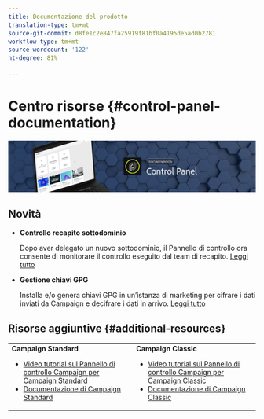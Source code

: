 ```yaml
---
title: Documentazione del prodotto
translation-type: tm+mt
source-git-commit: d8fe1c2e847fa25919f81bf0a4195de5ad0b2781
workflow-type: tm+mt
source-wordcount: '122'
ht-degree: 81%

---
```



# Centro risorse {#control-panel-documentation}

![](assets/do-not-localize/banner.png)

## Novità

* **Controllo recapito sottodominio**

   Dopo aver delegato un nuovo sottodominio, il Pannello di controllo ora consente di monitorare il controllo eseguito dal team di recapito. [Leggi tutto](subdomains-certificates/using/setting-up-new-subdomain.md)

* **Gestione chiavi GPG**

   Installa e/o genera chiavi GPG in un’istanza di marketing per cifrare i dati inviati da Campaign e decifrare i dati in arrivo. [Leggi tutto](instances-settings/using/gpg-keys-management.md)

## Risorse aggiuntive {#additional-resources}

<table>
    <tr>
        <td><b>Campaign Standard</b><br/>
        <ul>
            <li><a href="https://docs.adobe.com/content/help/en/campaign-learn/campaign-standard-tutorials/administrating/control-panel/control-panel-overview.html">Video tutorial sul Pannello di controllo Campaign per Campaign Standard</a></li>
            <li><a href="https://docs.adobe.com/content/help/it-IT/campaign-standard/using/campaign-standard-home.html">Documentazione di Campaign Standard</a></li>
        </ul>
        </td>
        <td><b>Campaign Classic</b><br/>
        <ul>
            <li><a href="https://docs.adobe.com/content/help/en/campaign-learn/campaign-classic-tutorials/administrating/control-panel-acc/control-panel-overview.html">Video tutorial sul Pannello di controllo Campaign per Campaign Classic</a></li>
            <li><a href="https://docs.adobe.com/content/help/it-IT/campaign-classic/using/campaign-classic-home.html">Documentazione di Campaign Classic</a></li>
        </ul>
        </td>
    </tr>
</table>
